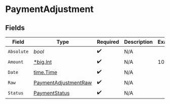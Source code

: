 # PaymentAdjustment


## Fields

| Field                                                               | Type                                                                | Required                                                            | Description                                                         | Example                                                             |
| ------------------------------------------------------------------- | ------------------------------------------------------------------- | ------------------------------------------------------------------- | ------------------------------------------------------------------- | ------------------------------------------------------------------- |
| `Absolute`                                                          | *bool*                                                              | :heavy_check_mark:                                                  | N/A                                                                 |                                                                     |
| `Amount`                                                            | [*big.Int](https://pkg.go.dev/math/big#Int)                         | :heavy_check_mark:                                                  | N/A                                                                 | 100                                                                 |
| `Date`                                                              | [time.Time](https://pkg.go.dev/time#Time)                           | :heavy_check_mark:                                                  | N/A                                                                 |                                                                     |
| `Raw`                                                               | [PaymentAdjustmentRaw](../../models/shared/paymentadjustmentraw.md) | :heavy_check_mark:                                                  | N/A                                                                 |                                                                     |
| `Status`                                                            | [PaymentStatus](../../models/shared/paymentstatus.md)               | :heavy_check_mark:                                                  | N/A                                                                 |                                                                     |